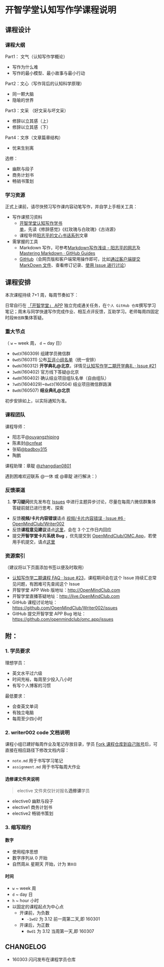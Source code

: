 # 开智学堂认知写作学课程说明

## 课程设计

### 课程大纲

Part1： 文气（认知写作学概论）

- 写作为什么难    
- 写作的最小模型、最小故事与最小行动

Part2：文心（写作背后的认知科学原理）

- 同一颗大脑  
- 隐喻的世界

Part3：文采 （好文采与坏文采）

- 修辞以立其感（上）
- 修辞以立其感（下）

Part4：文序（文章篇章结构）

- 忧来生别离

选修：

- 幽默与段子
- 商务计划书
- 畅销书策划

### 学习资源

正式上课前，请尽快预习写作课内容动笔写作，并自学上手相关工具：

- 写作课预习资料
	 - [开智学堂认知写作学书单](http://www.yangzhiping.com/psy/cogwriter.html)，先读《修辞感觉》《红玫瑰与白玫瑰》《古诗源》
	 - 课程导师[阳志平的文心书话系列](http://www.yangzhiping.com/psy/wenxin.html)文章
- 需掌握的工具
	- Markdown 写作，可参考[Markdown写作浅谈 - 阳志平的网志](http://www.yangzhiping.com/tech/r-markdown-knitr.html)及[Mastering Markdown · GitHub Guides](https://guides.github.com/features/mastering-markdown/)
	- [GitHub](https://github.com/)（会网页版和客户端常用操作即可，比如[通过客户端提交 MarkDown 文件](https://guides.github.com/activities/forking/)、查看修订记录、[使用 Issue 进行讨论](https://guides.github.com/features/issues/)）




## 课程安排

本次课程持续 7+1 周，每周节奏如下：

日常自行在 [「开智学堂」 APP](http://openmindclub.com/)  独立完成通关任务，在`个人 GitHub 仓库`撰写学习笔记；周末与同学快速写作完成作业、相互点评反馈，互助学习。老师每周四固定时段`微信群`集体答疑。



### 重大节点

（ `w` ~ week 周， `d` ~ day 日）

- `0wd3`(160309) 组建学员微信群
- `0wd5`(160311) 公布[互评小组名单](https://github.com/OpenMindClub/Writer002/issues/29)（统一安排）
- `0wd6`(160312) **开学典礼@北京**，详情见[认知写作学二期开学典礼 · Issue #21 ](https://github.com/OpenMindClub/Writer002/issues/21)
- `3wd6`(160402) 官方线下答疑@北京
- `4wd0`(160402) 确认结业项目组队名单（自由组队）
- `7wd5`(1604029)~`8wd3`(160504) 结业项目微信群路演
- `8wd6`(160507) **结业典礼@北京**

初步安排如上，以实际通知为准。



### 课程团队


课程导师：

- 阳志平[@ouyangzhiping](https://github.com/ouyangzhiping)
- 陈素封[@cnfeat](https://github.com/cnfeat)
- 张韬[@badboy315](https://github.com/badboy315)
- 陶鹏

课程助理：章靛 [@zhangdian0801](https://github.com/zhangdian0801)

遇到困难欢迎联系 @一休 或 @章靛 进行解决：）


### 反馈渠道


1. **学习疑问**优先发布在 [Issues](https://github.com/OpenMindClub/Writer002/issues) 中进行主题异步讨论，尽量在每周六微信群集体答疑前就已进行思考、探索
- 反馈**视频/卡片内容错误**请点 [视频/卡片内容错误 · Issue #6 · OpenMindClub/Writer002](https://github.com/OpenMindClub/Writer002/issues/6)
- 反馈**课程意见建议**请点[这里](http://openmind.mikecrm.com/f.php?t=FhI5rV)，会在 3 个工作日内回应
- 提交**开智学堂卡片系统 Bug** ，优先提交到 [OpenMindClub/OMC.App](https://github.com/OpenMindClub/OMC.App)，若使用手机提交，请点[这里](http://openmind.mikecrm.com/f.php?t=p2DGcY)

### 资源索引

（建议将以下页面添加书签以便及时取用）

- [认知写作学二期课程 FAQ · Issue #23](https://github.com/OpenMindClub/Writer002/issues/23)，课程期间会在这个 Issue 持续汇总常见问题，有困难可先查阅这个 Issue
- 开智学堂 APP Web 版地址：http://OpenMindClub.com 
- 开智学堂直播答疑地址：http://live.OpenMindClub.com
- GitHub 课程讨论地址：https://github.com/OpenMindClub/Writer002/issues
- GitHub 提交开智学堂 APP Bug 地址：https://github.com/openmindclub/omc.app/issues

## 附：

### 1. 学员要求

理想学员：

- 英文水平过六级
- 时间充裕，每周至少投入八小时
- 有写个人博客的习惯

最低要求：

- 会查英文单词
- 有独立电脑
- 每周至少四小时


### 2. writer002 code 文档说明

课程小组已建好每周作业及笔记存放目录，学员 [Fork 课程仓库到自己账号](https://guides.github.com/activities/forking/)后，可直接在相应路径下修改文档内容：

- `note.md` 用于书写学习笔记
- `assignment.md` 用于书写每周大作业

#### 选修课文件夹说明

> elective 文件夹仅针对报名**选修课**学员

- elective0 幽默与段子
- elective1 商务计划书
- elective2 畅销书策划



### 3. 缩写规约


#### 数字

- 使用程序思想
- 数字序列从 0 开始
- 自然周从 星期天 开始，计为 `第0日`

#### 时间

- `w` ~ week 周
- `d` ~ day 日
- `h` ~ hour 小时
- 以固定的课程起点为中心点
    + 开课前，为负数
        * `-1wd2` 为 3.12 前一周第二天,即 160301
    + 开课后，为正数
        * `0wd1` 为 3.12 当周第一天,即 160307


## CHANGELOG 

- 160303 闪闪发布在课程学员仓库

